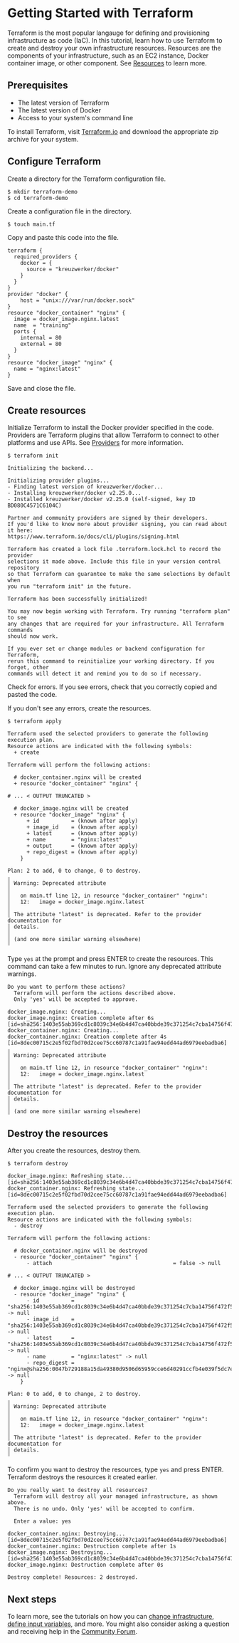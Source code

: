 # Getting Started with Terraform

Terraform is the most popular langauge for defining and provisioning infrastructure as code (IaC). In this tutorial, learn how to use Terraform to create and destroy your own infrastructure resources. Resources are the components of your infrastructure, such as an EC2 instance, Docker container image, or other component. See [Resources](https://developer.hashicorp.com/terraform/language/resources) to learn more.

## Prerequisites

- The latest version of Terraform
- The latest version of Docker
- Access to your system's command line

To install Terraform, visit [Terraform.io](https://www.terraform.io/downloads.html) and download the appropriate zip archive for your system.

## Configure Terraform

Create a directory for the Terraform configuration file.

```shell
$ mkdir terraform-demo
$ cd terraform-demo
```

Create a configuration file in the directory.

```shell
$ touch main.tf
```

Copy and paste this code into the file.

```hcl
terraform {
  required_providers {
    docker = {
      source = "kreuzwerker/docker"
    }
  }
}
provider "docker" {
    host = "unix:///var/run/docker.sock"
}
resource "docker_container" "nginx" {
  image = docker_image.nginx.latest
  name  = "training"
  ports {
    internal = 80
    external = 80
  }
}
resource "docker_image" "nginx" {
  name = "nginx:latest"
}
```

Save and close the file.

## Create resources

Initialize Terraform to install the Docker provider specified in the code. Providers are Terraform plugins that allow Terraform to connect to other platforms and use APIs. See [Providers](https://developer.hashicorp.com/terraform/language/providers) for more information.

```shell
$ terraform init

Initializing the backend...

Initializing provider plugins...
- Finding latest version of kreuzwerker/docker...
- Installing kreuzwerker/docker v2.25.0...
- Installed kreuzwerker/docker v2.25.0 (self-signed, key ID BD080C4571C6104C)

Partner and community providers are signed by their developers.
If you'd like to know more about provider signing, you can read about it here:
https://www.terraform.io/docs/cli/plugins/signing.html

Terraform has created a lock file .terraform.lock.hcl to record the provider
selections it made above. Include this file in your version control repository
so that Terraform can guarantee to make the same selections by default when
you run "terraform init" in the future.

Terraform has been successfully initialized!

You may now begin working with Terraform. Try running "terraform plan" to see
any changes that are required for your infrastructure. All Terraform commands
should now work.

If you ever set or change modules or backend configuration for Terraform,
rerun this command to reinitialize your working directory. If you forget, other
commands will detect it and remind you to do so if necessary.

```

Check for errors. If you see errors, check that you correctly copied and pasted the code.

If you don't see any errors, create the resources.

```shell
$ terraform apply

Terraform used the selected providers to generate the following execution plan.
Resource actions are indicated with the following symbols:
  + create

Terraform will perform the following actions:

  # docker_container.nginx will be created
  + resource "docker_container" "nginx" {

# ... < OUTPUT TRUNCATED >

  # docker_image.nginx will be created
  + resource "docker_image" "nginx" {
      + id          = (known after apply)
      + image_id    = (known after apply)
      + latest      = (known after apply)
      + name        = "nginx:latest"
      + output      = (known after apply)
      + repo_digest = (known after apply)
    }

Plan: 2 to add, 0 to change, 0 to destroy.
╷
│ Warning: Deprecated attribute
│ 
│   on main.tf line 12, in resource "docker_container" "nginx":
│   12:   image = docker_image.nginx.latest
│ 
│ The attribute "latest" is deprecated. Refer to the provider documentation for
│ details.
│ 
│ (and one more similar warning elsewhere)
╵
```

Type `yes` at the prompt and press ENTER to create the resources. This command can take a few minutes to run. Ignore any deprecated attribute warnings.

```shell
Do you want to perform these actions?
  Terraform will perform the actions described above.
  Only 'yes' will be accepted to approve.

docker_image.nginx: Creating...
docker_image.nginx: Creation complete after 6s [id=sha256:1403e55ab369cd1c8039c34e6b4d47ca40bbde39c371254c7cba14756f472f52nginx:latest]
docker_container.nginx: Creating...
docker_container.nginx: Creation complete after 4s [id=8dec00715c2e5f02fbd70d2cee75cc60787c1a91fae94edd44ad6979eebadba6]
╷
│ Warning: Deprecated attribute
│ 
│   on main.tf line 12, in resource "docker_container" "nginx":
│   12:   image = docker_image.nginx.latest
│ 
│ The attribute "latest" is deprecated. Refer to the provider documentation for
│ details.
│ 
│ (and one more similar warning elsewhere)
```

## Destroy the resources

After you create the resources, destroy them.

```shell
$ terraform destroy

docker_image.nginx: Refreshing state... [id=sha256:1403e55ab369cd1c8039c34e6b4d47ca40bbde39c371254c7cba14756f472f52nginx:latest]
docker_container.nginx: Refreshing state... [id=8dec00715c2e5f02fbd70d2cee75cc60787c1a91fae94edd44ad6979eebadba6]

Terraform used the selected providers to generate the following execution plan.
Resource actions are indicated with the following symbols:
  - destroy

Terraform will perform the following actions:

  # docker_container.nginx will be destroyed
  - resource "docker_container" "nginx" {
      - attach                                      = false -> null

# ... < OUTPUT TRUNCATED >

  # docker_image.nginx will be destroyed
  - resource "docker_image" "nginx" {
      - id          = "sha256:1403e55ab369cd1c8039c34e6b4d47ca40bbde39c371254c7cba14756f472f52nginx:latest" -> null
      - image_id    = "sha256:1403e55ab369cd1c8039c34e6b4d47ca40bbde39c371254c7cba14756f472f52" -> null
      - latest      = "sha256:1403e55ab369cd1c8039c34e6b4d47ca40bbde39c371254c7cba14756f472f52" -> null
      - name        = "nginx:latest" -> null
      - repo_digest = "nginx@sha256:0047b729188a15da49380d9506d65959cce6d40291ccfb4e039f5dc7efd33286" -> null
    }

Plan: 0 to add, 0 to change, 2 to destroy.
╷
│ Warning: Deprecated attribute
│ 
│   on main.tf line 12, in resource "docker_container" "nginx":
│   12:   image = docker_image.nginx.latest
│ 
│ The attribute "latest" is deprecated. Refer to the provider documentation for
│ details.
╵
```

To confirm you want to destroy the resources, type `yes` and press ENTER. Terraform destroys the resources it created earlier.

```shell
Do you really want to destroy all resources?
  Terraform will destroy all your managed infrastructure, as shown above.
  There is no undo. Only 'yes' will be accepted to confirm.

  Enter a value: yes

docker_container.nginx: Destroying... [id=8dec00715c2e5f02fbd70d2cee75cc60787c1a91fae94edd44ad6979eebadba6]
docker_container.nginx: Destruction complete after 1s
docker_image.nginx: Destroying... [id=sha256:1403e55ab369cd1c8039c34e6b4d47ca40bbde39c371254c7cba14756f472f52nginx:latest]
docker_image.nginx: Destruction complete after 0s

Destroy complete! Resources: 2 destroyed.
```

## Next steps

To learn more, see the tutorials on how you can [change infrastructure](https://developer.hashicorp.com/terraform/tutorials/docker-get-started/docker-change), [define input variables](https://developer.hashicorp.com/terraform/tutorials/docker-get-started/docker-destroy), and more. You might also consider asking a question and receiving help in the [Community Forum](https://discuss.hashicorp.com/c/terraform-core/27).
